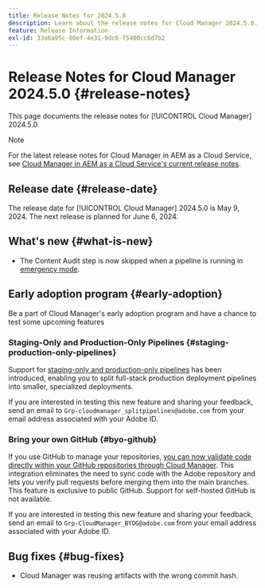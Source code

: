 ```yaml
---
title: Release Notes for 2024.5.0
description: Learn about the release notes for Cloud Manager 2024.5.0.
feature: Release Information
exl-id: 33a6a95c-80ef-4e31-9dc6-f5400cc6d7b2
---
```

# Release Notes for Cloud Manager 2024.5.0 {#release-notes}

This page documents the release notes for [!UICONTROL Cloud Manager] 2024.5.0.

>[!NOTE]
>
>For the latest release notes for Cloud Manager in AEM as a Cloud Service, see [Cloud Manager in AEM as a Cloud Service's current release notes](https://experienceleague.adobe.com/en/docs/experience-manager-cloud-service/content/release-notes/cloud-manager/current).

## Release date {#release-date}

The release date for [!UICONTROL Cloud Manager] 2024.5.0 is May 9, 2024. The next release is planned for June 6, 2024.

## What's new {#what-is-new}

* The Content Audit step is now skipped when a pipeline is running in [emergency mode](/help/using/code-deployment.md#emergency-pipeline).

## Early adoption program {#early-adoption}

Be a part of Cloud Manager's early adoption program and have a chance to test some upcoming features

### Staging-Only and Production-Only Pipelines {#staging-production-only-pipelines}

Support for [staging-only and production-only pipelines](/help/using/stage-prod-only.md) has been introduced, enabling you to split full-stack production deployment pipelines into smaller, specialized deployments.

If you are interested in testing this new feature and sharing your feedback, send an email to  `Grp-cloudmanager_splitpipelines@adobe.com` from your email address associated with your Adobe ID. 

### Bring your own GitHub {#byo-github}

If you use GitHub to manage your repositories, [you can now validate code directly within your GitHub repositories through Cloud Manager](/help/managing-code/private-repositories.md). This integration eliminates the need to sync code with the Adobe repository and lets you verify pull requests before merging them into the main branches. This feature is exclusive to public GitHub. Support for self-hosted GitHub is not available.

If you are interested in testing this new feature and sharing your feedback, send an email to `Grp-CloudManager_BYOG@adobe.com` from your email address associated with your Adobe ID.

## Bug fixes {#bug-fixes}

* Cloud Manager was reusing artifacts with the wrong commit hash.
